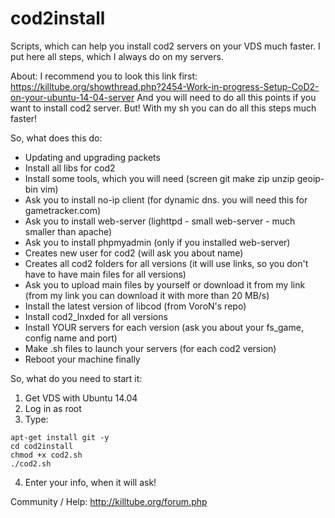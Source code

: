 # cod2install
Scripts, which can help you install cod2 servers on your VDS much faster.
I put here all steps, which I always do on my servers.

About:
I recommend you to look this link first:
https://killtube.org/showthread.php?2454-Work-in-progress-Setup-CoD2-on-your-ubuntu-14-04-server
And you will need to do all this points if you want to install cod2 server.
But! With my sh you can do all this steps much faster!

So, what does this do:
- Updating and upgrading packets
- Install all libs for cod2
- Install some tools, which you will need (screen git make zip unzip geoip-bin vim)
- Ask you to install no-ip client (for dynamic dns. you will need this for gametracker.com)
- Ask you to install web-server (lighttpd - small web-server - much smaller than apache)
- Ask you to install phpmyadmin (only if you installed web-server)
- Creates new user for cod2 (will ask you about name)
- Creates all cod2 folders for all versions (it will use links, so you don't have to have main files for all versions)
- Ask you to upload main files by yourself or download it from my link (from my link you can download it with more than 20 MB/s)
- Install the latest version of libcod (from VoroN's repo)
- Install cod2_lnxded for all versions
- Install YOUR servers for each version (ask you about your fs_game, config name and port)
- Make .sh files to launch your servers (for each cod2 version)
- Reboot your machine finally

So, what do you need to start it:
1. Get VDS with Ubuntu 14.04
2. Log in as root
3. Type: 
```
apt-get install git -y
cd cod2install
chmod +x cod2.sh
./cod2.sh
```
4. Enter your info, when it will ask!

Community / Help: http://killtube.org/forum.php